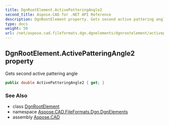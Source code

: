 ```yaml
---
title: DgnRootElement.ActivePatteringAngle2
second_title: Aspose.CAD for .NET API Reference
description: DgnRootElement property. Gets second active pattering angle
type: docs
weight: 50
url: /net/aspose.cad.fileformats.dgn.dgnelements/dgnrootelement/activepatteringangle2/
---
```

## DgnRootElement.ActivePatteringAngle2 property

Gets second active pattering angle

```csharp
public double ActivePatteringAngle2 { get; }
```

### See Also

* class [DgnRootElement](../)
* namespace [Aspose.CAD.FileFormats.Dgn.DgnElements](../../dgnrootelement/)
* assembly [Aspose.CAD](../../../)


